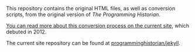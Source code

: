 This repository contains the original HTML files, as well as conversion scripts, from the original version of _The Programming Historian_.

[You can read more about this conversion process on the current site](http://programminghistorian.org/posts/welcome-to-ph2), which debuted in 2012.

The current site repository can be found at [programminghistorian/jekyll](https://github.com/programminghistorian/jekyll]).
